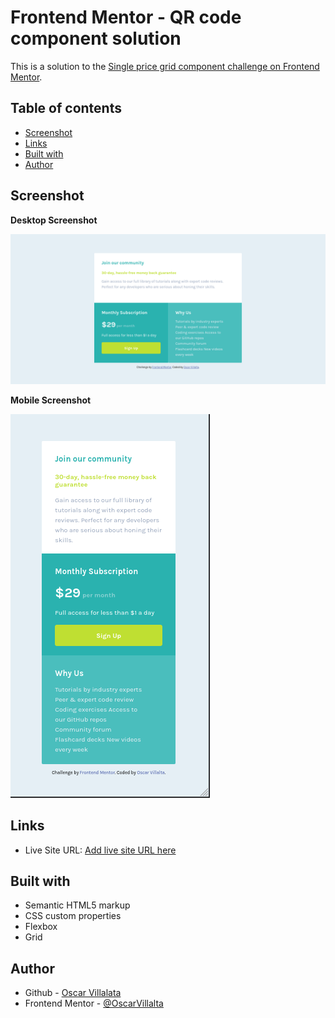 # Frontend Mentor - QR code component solution

This is a solution to the [Single price grid component challenge on Frontend Mentor](https://www.frontendmentor.io/challenges/single-price-grid-component-5ce41129d0ff452fec5abbbc).

## Table of contents


- [Screenshot](#screenshot)
- [Links](#links)
- [Built with](#built-with)
- [Author](#author)

## Screenshot

**Desktop Screenshot**

![Image Alt text](./images/Grid-Desk.png)

**Mobile Screenshot**

![Image Alt text](./images/Grid-Mobile.png)


## Links

- Live Site URL: [Add live site URL here](https://oscarvillalta.github.io/3-Column-FrontEndProject/)

## Built with

- Semantic HTML5 markup
- CSS custom properties
- Flexbox
- Grid


## Author

- Github - [Oscar Villalata](https://github.com/OscarVillalta)
- Frontend Mentor - [@OscarVillalta](https://www.frontendmentor.io/profile/OscarVillalta)